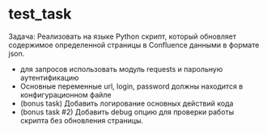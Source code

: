 # test_task
 Задача: Реализовать на языке Python скрипт, который обновляет содержимое определенной страницы в Confluence данными в формате json. 
 - для запросов использовать модуль requests и парольную аутентификацию
 - Основные переменные url, login, password должны находится в конфигурационном файле
 - (bonus task) Добавить логирование основных действий кода
 - (bonus task #2) Добавить debug опцию для проверки работы скрипта без обновления страницы.
